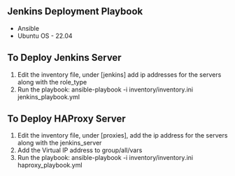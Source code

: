 ## Jenkins Deployment Playbook 
- Ansible 
- Ubuntu OS - 22.04

## To Deploy Jenkins Server
1. Edit the inventory file, under [jenkins] add ip addresses for the servers along with the role_type
2. Run the playbook: ansible-playbook -i inventory/inventory.ini jenkins_playbook.yml

## To Deploy HAProxy Server
1. Edit the inventory file, under [proxies], add the ip address for the servers along with the jenkins_server
2. Add the Virtual IP address to group/all/vars
3. Run the playbook: ansible-playbook -i inventory/inventory.ini haproxy_playbook.yml
